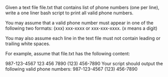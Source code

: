 Given a text file file.txt that contains list of phone numbers (one per line), write a one liner bash script to print all valid phone numbers.

You may assume that a valid phone number must appear in one of the following two formats: (xxx) xxx-xxxx or xxx-xxx-xxxx. (x means a digit)

You may also assume each line in the text file must not contain leading or trailing white spaces.

For example, assume that file.txt has the following content:

987-123-4567
123 456 7890
(123) 456-7890
Your script should output the following valid phone numbers:
987-123-4567
(123) 456-7890
